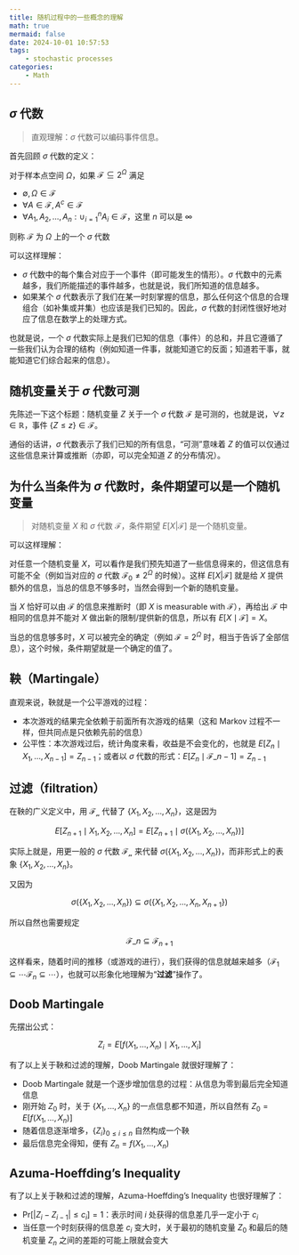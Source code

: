 ```yaml
---
title: 随机过程中的一些概念的理解
math: true
mermaid: false
date: 2024-10-01 10:57:53
tags:
    - stochastic processes
categories:
    - Math
---
```


## $\sigma$ 代数

> 直观理解：$\sigma$ 代数可以编码事件信息。

首先回顾 $\sigma$ 代数的定义：

对于样本点空间 $\Omega$，如果 $\mathcal{F} \subseteq 2^\Omega$ 满足

- $\emptyset, \Omega \in \mathcal{F}$
- $\forall A \in \mathcal{F}, A^c \in \mathcal{F}$
- $\forall A_1, A_2, \ldots, A_n: \cup_{i=1}^n A_i \in \mathcal{F}$，这里 $n$ 可以是 $\infty$

则称 $\mathcal{F}$ 为 $\Omega$ 上的一个 $\sigma$ 代数

可以这样理解：

- $\sigma$ 代数中的每个集合对应于一个事件（即可能发生的情形）。$\sigma$ 代数中的元素越多，我们所能描述的事件越多，也就是说，我们所知道的信息越多。
- 如果某个 $\sigma$ 代数表示了我们在某一时刻掌握的信息，那么任何这个信息的合理组合（如补集或并集）也应该是我们已知的。因此，$\sigma$ 代数的封闭性很好地对应了信息在数学上的处理方式。

也就是说，一个 $\sigma$ 代数实际上是我们已知的信息（事件）的总和，并且它遵循了一些我们认为合理的结构（例如知道一件事，就能知道它的反面；知道若干事，就能知道它们综合起来的信息）。

## 随机变量关于 $\sigma$ 代数可测

先陈述一下这个标题：随机变量 $Z$ 关于一个 $\sigma$ 代数 $\mathcal{F}$ 是可测的，也就是说，$\forall z \in \mathbb{R}$，事件 $\{Z \le z\} \in \mathcal{F}$。

通俗的话讲，$\sigma$ 代数表示了我们已知的所有信息，“可测”意味着 $Z$ 的值可以仅通过这些信息来计算或推断（亦即，可以完全知道 $Z$ 的分布情况）。

## 为什么当条件为 $\sigma$ 代数时，条件期望可以是一个随机变量

> 对随机变量 $X$ 和 $\sigma$ 代数 $\mathcal{F}$，条件期望 $E[X|\mathcal{F}]$ 是一个随机变量。

可以这样理解：

对任意一个随机变量 $X$，可以看作是我们预先知道了一些信息得来的，但这信息有可能不全（例如当对应的 $\sigma$ 代数 $\mathcal{F}_0 \neq 2^\Omega$ 的时候）。这样 $E[X|\mathcal{F}]$ 就是给 $X$ 提供额外的信息，当总的信息不够多时，当然会得到一个新的随机变量。

当 $X$ 恰好可以由 $\mathcal{F}$ 的信息来推断时（即 $X$ is measurable with $\mathcal{F}$），再给出 $\mathcal{F}$ 中相同的信息并不能对 $X$ 做出新的限制/提供新的信息，所以有 $E[X\mid \mathcal{F}] = X$。

当总的信息够多时，$X$ 可以被完全的确定（例如 $\mathcal{F} = 2^\Omega$ 时，相当于告诉了全部信息），这个时候，条件期望就是一个确定的值了。

## 鞅（Martingale）

直观来说，鞅就是一个公平游戏的过程：

- 本次游戏的结果完全依赖于前面所有次游戏的结果（这和 Markov 过程不一样，但共同点是只依赖先前的信息）
- 公平性：本次游戏过后，统计角度来看，收益是不会变化的，也就是 $E[Z_n \mid X_1, \ldots, X_{n-1}] = Z_{n-1}$；或者以 $\sigma$ 代数的形式：$E[Z_n \mid \mathcal{F}\_{n-1}] = Z_{n-1}$

## 过滤（filtration）

在鞅的广义定义中，用 $\mathcal{F_n}$ 代替了 $\{X_1, X_2, \ldots, X_n\}$，这是因为

$$
E[Z_{n+1} \mid X_1, X_2, \ldots, X_n] = E[Z_{n+1} \mid \sigma (\{X_1, X_2, \ldots, X_n\})]
$$

实际上就是，用更一般的 $\sigma$ 代数 $\mathcal{F_n}$ 来代替 $\sigma (\{X_1, X_2, \ldots, X_n\})$，而非形式上的表象 $\{X_1, X_2, \ldots, X_n\}$。

又因为

$$
\sigma (\{X_1, X_2, \ldots, X_n\}) \subseteq \sigma (\{X_1, X_2, \ldots, X_n, X_{n+1}\})
$$

所以自然也需要规定

$$
\mathcal{F}\_{n} \subseteq \mathcal{F}_{n+1}
$$

这样看来，随着时间的推移（或游戏的进行），我们获得的信息就越来越多（$\mathcal{F}_1 \subseteq \cdots \mathcal{F}_n \subseteq \cdots$），也就可以形象化地理解为“**过滤**”操作了。

## Doob Martingale

先摆出公式：

$$
Z_i = E\left[f(X_1, \ldots, X_n) \mid X_1, \ldots, X_i \right]
$$

有了以上关于鞅和过滤的理解，Doob Martingale 就很好理解了：

- Doob Martingale 就是一个逐步增加信息的过程：从信息为零到最后完全知道信息
- 刚开始 $Z_0$ 时，关于 $\{ X_1, \ldots, X_n\}$ 的一点信息都不知道，所以自然有 $Z_0 = E[f(X_1, \ldots, X_n)]$
- 随着信息逐渐增多，$\{ Z_i\}_{0 \le i \le n}$ 自然构成一个鞅
- 最后信息完全得知，便有 $Z_n = f(X_1, \ldots, X_n)$

## Azuma-Hoeffding’s Inequality

有了以上关于鞅和过滤的理解，Azuma-Hoeffding’s Inequality 也很好理解了：

- $\mathrm{Pr}[|Z_i - Z_{i-1}| \le c_i] = 1$：表示时间 $i$ 处获得的信息差几乎一定小于 $c_i$
- 当任意一个时刻获得的信息差 $c_i$ 变大时，关于最初的随机变量 $Z_0$ 和最后的随机变量 $Z_n$ 之间的差距的可能上限就会变大
